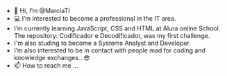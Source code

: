 - 👩 Hi, I’m @MarciaTI
- 💻 I’m interested to become a professional in the IT area. 
- I’m currently learning JavaScript, CSS and HTML at Alura online School. The repository: Codificador e Decodificador, was my first challenge. 
- I'm also studing to become a Systems Analyst and Developer.
- I’m also interested to be in contact with people mad for coding and knowledge exchanges...😎
- 📫 How to reach me ...

<!---
MarciaTI/MarciaTI is a ✨ special ✨ repository because its `README.md` (this file) appears on your GitHub profile.
You can click the Preview link to take a look at your changes.
--->
